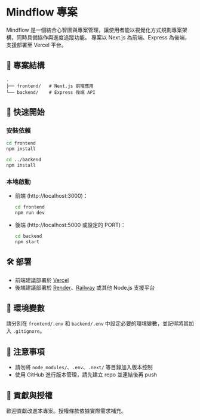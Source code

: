 


# Mindflow 專案

Mindflow 是一個結合心智圖與專案管理，讓使用者能以視覺化方式規劃專案架構，同時具備協作與進度追蹤功能。
專案以 Next.js 為前端、Express 為後端，支援部署至 Vercel 平台。

## 📁 專案結構

```
.
├── frontend/   # Next.js 前端應用
└── backend/    # Express 後端 API
```

## 🚀 快速開始

### 安裝依賴

```bash
cd frontend
npm install

cd ../backend
npm install
```

### 本地啟動

- 前端 (http://localhost:3000)：
  ```bash
  cd frontend
  npm run dev
  ```

- 後端 (http://localhost:5000 或設定的 PORT)：
  ```bash
  cd backend
  npm start
  ```

## 🛠️ 部署

- 前端建議部署於 [Vercel](https://vercel.com/)
- 後端建議部署於 [Render](https://render.com/)、[Railway](https://railway.app/) 或其他 Node.js 支援平台

## 📄 環境變數

請分別在 `frontend/.env` 和 `backend/.env` 中設定必要的環境變數，並記得將其加入 `.gitignore`。

## 📌 注意事項

- 請勿將 `node_modules/`、`.env`、`.next/` 等目錄加入版本控制
- 使用 GitHub 進行版本管理，請先建立 repo 並連結後再 push

## 🙌 貢獻與授權

歡迎貢獻改進本專案。授權條款依據實際需求補充。